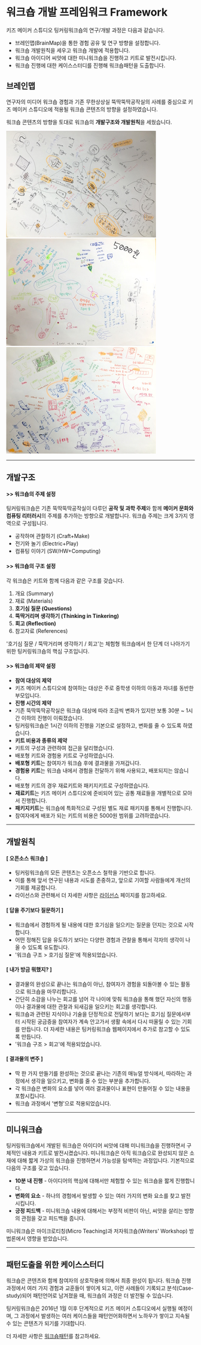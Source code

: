 # 워크숍 개발 프레임워크 Framework

키즈 메이커 스튜디오 팅커링워크숍의 연구/개발 과정은 다음과 같습니다.

 * 브레인맵(BrainMap)을 통한 경험 공유 및 연구 방향을 설정합니다.
 * 워크숍 개발원칙을 세우고 워크숍 개발에 적용합니다.
 * 워크숍 아이디어 씨앗에 대한 미니워크숍을 진행하고 키트로 발전시킵니다.
 * 워크숍 진행에 대한 케이스스터디를 진행해 워크숍패턴을 도출합니다.


## 브레인맵
연구자의 미디어 워크숍 경험과 기존 무한상상실 뚝딱뚝딱공작실의 사례를 중심으로 키즈 메이커 스튜디오에 적용될 워크숍 콘텐츠의 방향을 설정하였습니다.

워크숍 콘텐츠의 방향을 토대로 워크숍의 **개발구조와 개발원칙**을 세웠습니다.

![BrainMap01](images/brain_map_1.jpg)
![BrainMap01](images/brain_map_2.jpg)
![BrainMap01](images/brain_map_3.jpg)

----
## 개발구조

#### **>> 워크숍의 주제 설정**
팅커링워크숍은 기존 뚝딱뚝딱공작실이 다루던 **공작 및 과학 주제**와 함께 **메이커 문화와 컴퓨팅 리터러시**의 주제를 추가하는 방향으로 개발합니다. 워크숍 주제는 크게 3가지 영역으로 구성됩니다. 

 * 공작하며 관찰하기 (Craft+Make)
 * 전기와 놀기 (Electric+Play)
 * 컴퓨팅 이야기 (SW/HW+Computing)


#### **>> 워크숍의 구조 설정**
각 워크숍은 키트와 함께 다음과 같은 구조를 갖습니다.

 1. 개요 (Summary)
 1. 재료 (Materials)
 1. **호기심 질문 (Questions)**
 1. **뚝딱거리며 생각하기 (Thinking in Tinkering)**
 1. **회고 (Reflection)**
 1. 참고자료 (References)

'호기심 질문 / 뚝딱거리며 생각하기 / 회고'는 체험형 워크숍에서 한 단계 더 나아가기 위한 팅커링워크숍의 핵심 구조입니다.

 
#### **>> 워크숍의 제약 설정**
 * **참여 대상의 제약**
  * 키즈 메이커 스튜디오에 참여하는 대상은 주로 중학생 이하의 아동과 자녀를 동반한 부모입니다.
 * **진행 시간의 제약**
  * 기존 뚝딱뚝딱공작실은 워크숍 대상에 따라 조금씩 변화가 있지만 보통 30분 ~ 1시간 이하의 진행이 이뤄졌습니다.
  * 팅커링워크숍은 1시간 이하의 진행을 기본으로 설정하고, 변화를 줄 수 있도록 하였습니다.
 * **키트 비용과 종류의 제약**
  * 키트의 구성과 관련하여 접근을 달리했습니다.
  * 배포형 키트와 경험용 키트로 구성하였습니다.
  * **배포형 키트**는 참여자가 워크숍 후에 결과물을 가져갑니다.
  * **경험용 키트**는 워크숍 내에서 경험을 전달하기 위해 사용되고, 배포되지는 않습니다.
  * 배포형 키트의 경우 재료키트와 패키지키트로 구성하였습니다.
  * **재료키트**는 키즈 메이커 스튜디오에 준비되어 있는 공통 재료들을 개별적으로 모아서 진행합니다.
  * **패키지키트**는 워크숍에 특화적으로 구성된 별도 재료 패키지를 통해서 진행합니다.
  * 참여자에게 배포가 되는 키트의 비용은 5000원 범위를 고려하였습니다.
  

----
## 개발원칙

#### **[ 오픈소스 워크숍 ]**
 * 팅커링워크숍의 모든 콘텐츠는 오픈소스 철학을 기반으로 합니다.
 * 이를 통해 앞서 연구된 내용과 시도를 존중하고, 앞으로 기여할 사람들에게 개선의 기회를 제공합니다.
 * 라이선스와 관련해서 더 자세한 사항은 [라이선스](license.md) 페이지를 참고하세요.

#### **[ 답을 주기보다 질문하기 ]**
 * 워크숍에서 경험하게 될 내용에 대한 호기심을 일으키는 질문을 던지는 것으로 시작합니다.
 * 어떤 정해진 답을 유도하기 보다는 다양한 경험과 관찰을 통해서 각자의 생각이 나올 수 있도록 유도합니다.
 * '워크숍 구조 > 호기심 질문'에 적용되었습니다.
  
#### **[ 내가 방금 뭐했지? ]**
 * 결과물의 완성으로 끝나는 워크숍이 아닌, 참여자가 경험을 되돌아볼 수 있는 활동으로 워크숍을 마무리합니다.
 * 간단히 소감을 나누는 회고를 넘어 각 나이에 맞춰 워크숍을 통해 했던 자신의 행동이나 결과물에 대한 관찰과 되새김을 일으키는 회고를 생각합니다.
 * 워크숍과 관련된 지식이나 기술을 단정적으로 전달하기 보다는 호기심 질문에서부터 시작된 궁금증을 참여자가 계속 안고가서 생활 속에서 다시 떠올릴 수 있는 기회를 만듭니다. 더 자세한 내용은 팅커링워크숍 웹페이지에서 추가로 참고할 수 있도록 만듭니다.
 * '워크숍 구조 > 회고'에 적용되었습니다.
 
#### **[ 결과물의 변주 ]** 
 * 딱 한 가지 만들기를 완성하는 것으로 끝나는 기존의 매뉴얼 방식에서, 따라하는 과정에서 생각을 일으키고, 변화를 줄 수 있는 부분을 추가합니다.
 * 각 워크숍은 변화의 요소를 넣어 여러 결과물이나 표현이 만들어질 수 있는 내용을 포함시킵니다.
 * 워크숍 과정에서 '변형'으로 적용되었습니다.


 
----
## 미니워크숍
팅커링워크숍에서 개발된 워크숍은 아이디어 씨앗에 대해 미니워크숍을 진행하면서 구체적인 내용과 키트로 발전시켰습니다. 미니워크숍은 아직 워크숍으로 완성되지 않은 소재에 대해 짧게 가상의 워크숍을 진행하면서 가능성을 탐색하는 과정입니다. 기본적으로 다음의 구조를 갖고 있습니다.

 * **10분 내 진행** - 아이디어의 핵심에 대해서만 체험할 수 있는 워크숍을 짧게 진행합니다.
 * **변화의 요소** - 하나의 경험에서 발생할 수 있는 여러 가지의 변화 요소를 찾고 발전시킵니다.
 * **긍정 피드백** - 미니워크숍 내용에 대해서는 부정적 비판이 아닌, 씨앗을 살리는 방향의 관점을 갖고 피드백을 줍니다.
 
미니워크숍은 마이크로티칭(Micro Teaching)과 저자워크숍(Writers' Workshop) 방법론에서 영향을 받았습니다.


----
## 패턴도출을 위한 케이스스터디
워크숍은 콘텐츠와 함께 참여자의 상호작용에 의해서 최종 완성이 됩니다. 워크숍 진행과정에서 여러 가지 경험과 교훈들이 쌓이게 되고, 이런 사례들이 기록되고 분석(Case-study)되어 패턴언어로 남겨졌을 때, 워크숍의 과정은 더 발전될 수 있습니다.

팅커링워크숍은 2016년 1월 이후 단계적으로 키즈 메이커 스튜디오에서 실행될 예정이며, 그 과정에서 발생하는 여러 케이스들을 패턴언어화하면서 노하우가 쌓이고 지속될 수 있는 콘텐츠가 되기를 기대합니다.

더 자세한 사항은 [워크숍패턴](pages/patterns.md)를 참고하세요.
